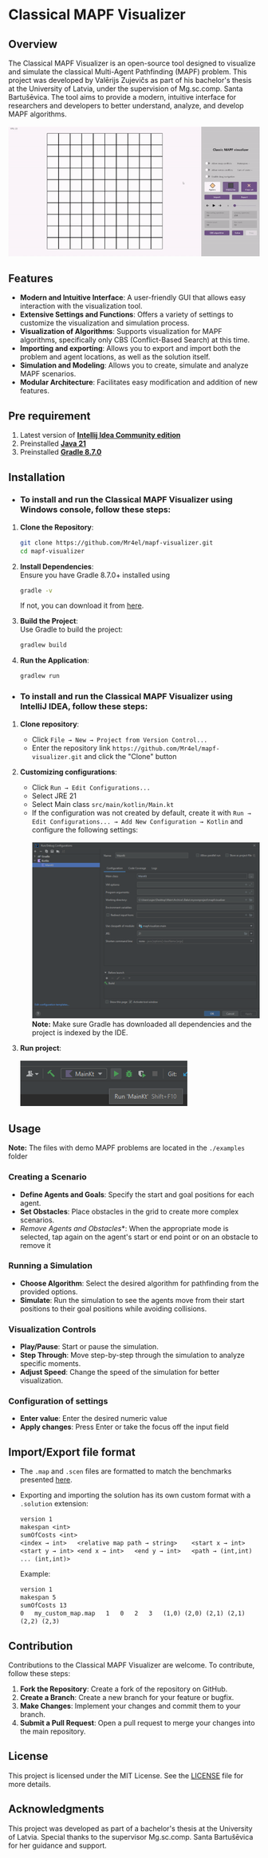 # Classical MAPF Visualizer

## Overview
The Classical MAPF Visualizer is an open-source tool designed to visualize
and simulate the classical Multi-Agent Pathfinding (MAPF) problem. This project
was developed by Valērijs Zujevičs as part of his bachelor's thesis at the
University of Latvia, under the supervision of Mg.sc.comp. Santa Bartušēvica.
The tool aims to provide a modern, intuitive interface for researchers and
developers to better understand, analyze, and develop MAPF algorithms.\
\
![Alt text](screenshots/preview.gif "Preview")

## Features
- **Modern and Intuitive Interface**: A user-friendly GUI that allows easy
interaction with the visualization tool.
- **Extensive Settings and Functions**: Offers a variety of settings to
customize the visualization and simulation process.
- **Visualization of Algorithms**: Supports visualization for MAPF algorithms, 
specifically only CBS (Conflict-Based Search) at this time.
- **Importing and exporting**: Allows you to export and import both the problem
and agent locations, as well as the solution itself.
- **Simulation and Modeling**: Allows you to create, simulate and analyze
  MAPF scenarios.
- **Modular Architecture**: Facilitates easy modification and addition of
  new features.

## Pre requirement

1. Latest version of [**Intellij Idea Community edition**](https://www.jetbrains.com/idea/download/#section=windows)
2. Preinstalled [**Java 21**](https://www.oracle.com/java/technologies/downloads/#java21)
3. Preinstalled [**Gradle 8.7.0**](https://gradle.org/install/)

## Installation
- ### To install and run the Classical MAPF Visualizer using Windows console, follow these steps:

1. **Clone the Repository**:
   ```bash
   git clone https://github.com/Mr4el/mapf-visualizer.git
   cd mapf-visualizer
   ```

2. **Install Dependencies**:  
   Ensure you have Gradle 8.7.0+ installed using
   ```bash
   gradle -v
   ```
   If not, you can download it from [here](https://gradle.org/install/).

3. **Build the Project**:  
  Use Gradle to build the project:
   ```bash
   gradlew build
   ```

4. **Run the Application**:
   ```bash
   gradlew run
   ```

- ### To install and run the Classical MAPF Visualizer using IntelliJ IDEA, follow these steps:
1. **Clone repository**:  
   * Click `File → New → Project from Version Control...`
   * Enter the repository link `https://github.com/Mr4el/mapf-visualizer.git` and click the "Clone" button

2. **Customizing configurations**:  
   * Click `Run → Edit Configurations...`
   * Select JRE 21
   * Select Main class `src/main/kotlin/Main.kt`
   * If the configuration was not created by default, create it with
     `Run → Edit Configurations... → Add New Configuration → Kotlin` and configure the following settings:\
   \
   ![Alt text](screenshots/configuration.png "Configuration screen")
   **Note:** Make sure Gradle has downloaded all dependencies and the project is indexed by the IDE.

3. **Run project**:\
   \
   ![Alt text](screenshots/run.png "Run button")

## Usage
**Note:** The files with demo MAPF problems are located in the `./examples` folder

### Creating a Scenario
- **Define Agents and Goals**: Specify the start and goal positions for each agent.
- **Set Obstacles**: Place obstacles in the grid to create more complex scenarios.
- *Remove Agents and Obstacles**: When the appropriate mode is selected, tap again on the agent's start or 
end point or on an obstacle to remove it

### Running a Simulation
- **Choose Algorithm**: Select the desired algorithm for pathfinding from the provided options.
- **Simulate**: Run the simulation to see the agents move from their start positions to their goal positions while avoiding collisions.

### Visualization Controls
- **Play/Pause**: Start or pause the simulation.
- **Step Through**: Move step-by-step through the simulation to analyze specific moments.
- **Adjust Speed**: Change the speed of the simulation for better visualization.

### Configuration of settings
- **Enter value**: Enter the desired numeric value
- **Apply changes**: Press Enter or take the focus off the input field

## Import/Export file format
- The `.map` and `.scen` files are formatted to match the benchmarks presented [here](https://movingai.com/benchmarks/mapf/index.html).  
- Exporting and importing the solution has its own custom format with a `.solution` extension:
    ```
    version 1
    makespan <int>
    sumOfCosts <int>
    <index → int>   <relative map path → string>    <start x → int> <start y → int> <end x → int>   <end y → int>   <path → (int,int) ... (int,int)>
    ```

    Example:

    ```
    version 1
    makespan 5
    sumOfCosts 13
    0	my_custom_map.map	1	0	2	3	(1,0) (2,0) (2,1) (2,1) (2,2) (2,3)
    ```

## Contribution
Contributions to the Classical MAPF Visualizer are welcome. To contribute, follow these steps:

1. **Fork the Repository**: Create a fork of the repository on GitHub.
2. **Create a Branch**: Create a new branch for your feature or bugfix.
3. **Make Changes**: Implement your changes and commit them to your branch.
4. **Submit a Pull Request**: Open a pull request to merge your changes into the main repository.

## License
This project is licensed under the MIT License. See the [LICENSE](LICENSE) file for more details.

## Acknowledgments
This project was developed as part of a bachelor's thesis at the University of Latvia.
Special thanks to the supervisor Mg.sc.comp. Santa Bartušēvica for her guidance and support.
